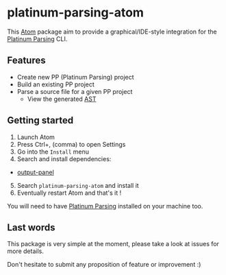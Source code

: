 # platinum-parsing-atom
This [Atom](https://atom.io/) package aim to provide a graphical/IDE-style integration for the [Platinum Parsing](https://github.com/chlablak/platinum-parsing) CLI.

## Features
- Create new PP (Platinum Parsing) project
- Build an existing PP project
- Parse a source file for a given PP project
  - View the generated [AST](https://en.wikipedia.org/wiki/Abstract_syntax_tree)

## Getting started
1. Launch Atom
2. Press Ctrl+, (comma) to open Settings
3. Go into the `Install` menu
4. Search and install dependencies:
  - [output-panel](https://atom.io/packages/output-panel)
5. Search `platinum-parsing-atom` and install it
6. Eventually restart Atom and that's it !

You will need to have [Platinum Parsing](https://github.com/chlablak/platinum-parsing) installed on your machine too.

## Last words
This package is very simple at the moment, please take a look at issues for more details.

Don't hesitate to submit any proposition of feature or improvement :)
